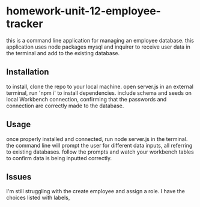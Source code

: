 # homework-unit-12-employee-tracker

this is a command line application for managing an employee database. this application uses node packages mysql and inquirer to receive user data in the terminal and add to the existing database.

## Installation

to install, clone the repo to your local machine. open server.js in an external terminal, run 'npm i' to install dependencies. include schema and seeds on local Workbench connection, confirming that the passwords and connection are correctly made to the database.

## Usage

once properly installed and connected, run node server.js in the terminal. the command line will prompt the user for different data inputs, all referring to existing databases. follow the prompts and watch your workbench tables to confirm data is being inputted correctly.

## Issues

I'm still struggling with the create employee and assign a role. I have the choices listed with labels, 